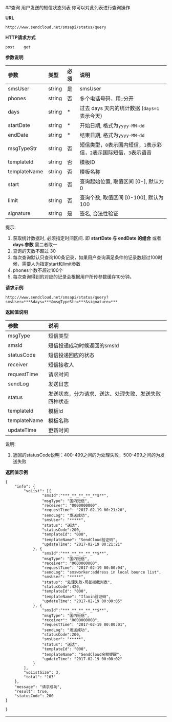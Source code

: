 
##查询
用户发送的短信状态列表
你可以对此列表进行查询操作
    
**URL**    
```
http://www.sendcloud.net/smsapi/status/query
```
    
**HTTP请求方式**
```
post    get
```
  
**参数说明** 
    
|参数|类型|必须|说明|
|:---|:---|:---|:---|
|smsUser|string|是|smsUser|
|phones|string|否|多个电话号码，用`;`分开| 
|days|string|*|过去 days 天内的统计数据 (`days=1`表示今天)| 
|startDate|string|*|开始日期, 格式为`yyyy-MM-dd`|
|endDate|string|*|结束日期, 格式为`yyyy-MM-dd`|
|msgTypeStr|string|否|短信类型，`0`表示国内短信，`1`表示彩信，`2`表示国际短信，`3`表示语音|
|templateId|string|否|模板ID|
|templateName|string|否|模板名称|
|start|string|否|查询起始位置, 取值区间 [0-], 默认为 0|
|limit|string|否|查询个数, 取值区间 [0-100], 默认为 100|
|signature|string|是|签名, 合法性验证|

提示:

1. 获取统计数据时, 必须指定时间区间. 即 **startDate 与 endDate 的组合** 或者 **days 参数** 需二者取一
2. 查询的天数不超过 30
3. 每次查询默认只查询100条记录，如果用户查询满足条件的记录数超过100时候，需要人为指定start和limit参数
4. phones个数不超过100个
5. 每次查询得到的对应的记录会根据用户所传参数缓存10分钟。


**请求示例**
```
http://www.sendcloud.net/smsapi/status/query?smsUser=***&days=***&msgTypeStr=***&signature=***
```

**返回值说明**

|参数|说明|
|:---|:---|
|msgType|短信类型|
|smsId|短信投递成功时候返回的smsId|
|statusCode|短信投递回应的状态|
|receiver|短信接收人|
|requestTime|请求时间|
|sendLog|发送日志|
|status|发送状态，分为请求、送达、处理失败、发送失败四种状态|
|templateId|模板Id|
|templateName|模板名称|
|updateTime|更新时间|

说明:

1. 返回的statusCode说明：400-499之间的为处理失败，500-499之间的为发送失败


**返回值示例**

```
{
	"info": {
		"voList": [{
				"smsId":"***_**_**_**_**$**",
				"msgType": "国内短信",
				"receiver": "0000000000",
				"requestTime": "2017-02-19 00:21:20",
				"sendLog": "发送成功",
				"smsUser": "*****",
				"status": "送达",
				"statusCode":200,
				"templateId": "000",
				"templateName": "SendCloud验证码",
				"updateTime": "2017-02-19 00:21:21"
			}, {
				"smsId":"***_**_**_**_**$**",
				"msgType": "国内短信",
				"receiver": "0000000000",
				"requestTime": "2017-02-19 00:00:04",
				"sendLog": "smsworker:address in local bounce list",
				"smsUser": "*****",
				"status": "处理失败-局部拦截列表",
				"statusCode":420,
				"templateId": "000",
				"templateName": "Ifaxin验证码",
				"updateTime": "2017-02-19 00:00:05"
			}, {
				"smsId":"***_**_**_**_**$**",
				"msgType": "国内短信",
				"receiver": "0000000000",
				"requestTime": "2017-02-19 00:00:01",
				"sendLog": "发送成功",
				"statusCode":200,
				"smsUser": "*****",
				"status": "送达",
				"templateId": "000",
				"templateName": "SendCloud余额提醒",
				"updateTime": "2017-02-19 00:00:02"
			}
		],
		"voListSize": 3,
		"total": "103"
	},
	"message": "请求成功",
	"result": true,
	"statusCode": 200
}

}
```



- - -